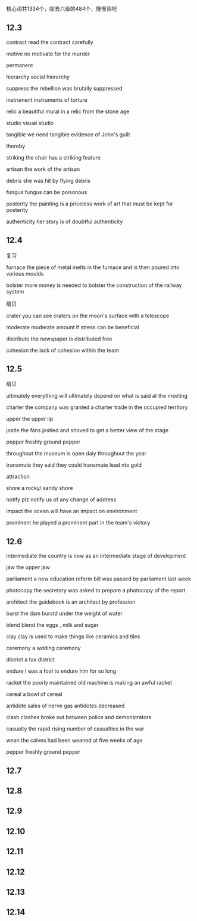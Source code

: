 核心词共1334个，除去六级的484个，慢慢背吧

## 12.3

contract read the contract carefully

motive no motivate for the murder

permanent

hierarchy social hierarchy

suppress the rebellion was brutally suppressed

instrument instruments of torture

relic a beautiful mural in a relic from the stone age

studio visual studio

tangible we need tangible evidence of John's guilt

thereby 

striking the chair has a striking feature

artisan the work of the artisan

debris she was hit by flying debris

fungus fungus can be poisonous

posterity the painting is a priceless work of art that must be kept for posterity

authenticity her story is of doubtful authenticity



## 12.4

复习

furnace the piece of metal melts in the furnace and is then poured into various moulds

bolster more money is needed to bolster the construction of the railway system

扇贝

crater you can see craters on the moon's surface with a telescope

moderate moderate amount if stress can be beneficial

distribute the newspaper is distributed free

cohesion the lack of cohesion within the team



## 12.5

扇贝

ultimately everything will ultimately depend on what is said at the meeting

charter the company was granted a charter trade in the occupied territory

upper the upper lip

jostle the fans jostled and shoved to get a better view of the stage

pepper freshly ground pepper

throughout the museum is open daiy throughout the year

transmute they said they could transmute lead nto gold

attraction

shore a rocky/ sandy shore

notify plz notify us of any change of address

impact the ocean will have an impact on environment

prominent he played a prominent part in the team's victory



## 12.6

intermediate the country is now as an intermediate stage of development

jaw the upper jaw

parliament a new  education reform bill was passed by parliament last week

photocopy the secretary was asked to prepare a photocopy of the report

architect the guidebook is an architect by profession

burst the dam burstd under the weight of water

blend blend the eggs , milk and sugar

clay clay is used to make things like ceramics and tiles

ceremony a wdding ceremony

district a tax district

endure I was a fool to endure him for so long

racket the poorly maintained old machine is making an awful racket

cereal a bowl of cereal

antidote sales of nerve gas antidotes decreased

clash clashes broke out between police and demonstrators

casualty the rapid rising number of casualties in the war 

wean the calves had been weaned at five weeks of age

pepper freshly ground pepper





## 12.7

## 12.8

## 12.9

## 12.10 

## 12.11

## 12.12

## 12.13

## 12.14



